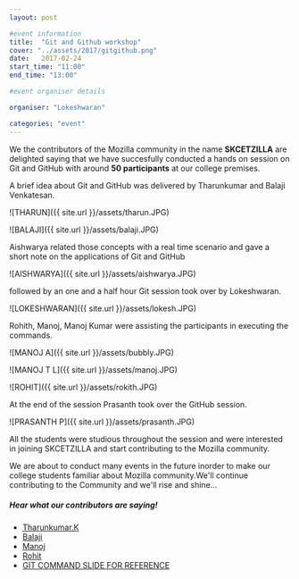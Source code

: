 ```yaml
---
layout: post

#event information
title:  "Git and Github workshop"
cover: "../assets/2017/gitgithub.png"
date:   2017-02-24
start_time: "11:00"
end_time: "13:00"

#event organiser details

organiser: "Lokeshwaran"

categories: "event"
---
```


   <p>We the contributors of the Mozilla community in the name <b>SKCETZILLA</b> are delighted saying that we have succesfully conducted a hands on session on Git and GitHub with around <b>50 participants</b> at our college premises.</p>
   <p>A brief idea about Git and GitHub was delivered by Tharunkumar and Balaji Venkatesan.</p>
   ![THARUN]({{ site.url }}/assets/tharun.JPG)
   <p>    </p>
   ![BALAJI]({{ site.url }}/assets/balaji.JPG)
  <p> Aishwarya related those concepts with a real time scenario and gave a short note on the applications of Git and GitHub</p>
   ![AISHWARYA]({{ site.url }}/assets/aishwarya.JPG)
<p>  followed by an one and a half hour Git session took over by Lokeshwaran.</p>
  ![LOKESHWARAN]({{ site.url }}/assets/lokesh.JPG)
<p>Rohith, Manoj, Manoj Kumar were assisting the participants in executing the commands. </p>
 ![MANOJ A]({{ site.url }}/assets/bubbly.JPG)
  <p>    </p>
 ![MANOJ T L]({{ site.url }}/assets/manoj.JPG)
  <p>    </p>
 ![ROHIT]({{ site.url }}/assets/rokith.JPG)
  <p>    </p>
 <p> At the end of the session Prasanth took over the GitHub session.</p>
 ![PRASANTH P]({{ site.url }}/assets/prasanth.JPG)
   <p>All the students were studious throughout the session and were interested in joining SKCETZILLA and start contributing to the Mozilla community.</p>
   <p>We are about to conduct many events in the future inorder to make our college students familiar about Mozilla community.We'll continue contributing to the Community and we'll rise and shine...</p>

##### Hear what our contributors are saying!

- [Tharunkumar.K](https://medium.com/@tharun1144/an-initial-towards-open-source-by-skcetzilla-8f85e1d104d6#.hjatk0elv)
- [Balaji](https://medium.com/@balajivenkatesan006/skcetzilla-hands-on-session-on-git-and-github-9ad4260f1d4e#.35cooktac)
- [Manoj](https://medium.com/@Mano777777/after-a-long-time-me-and-my-friends-of-skcetzilla-a-club-for-mozilla-contributions-held-an-workshop-cf27a06163c4)
- [Rohit](https://medium.com/@RohitR3108/the-first-event-of-skcetzilla-44f1a65c75de#.ptaf0rysk)
- [GIT COMMAND SLIDE FOR REFERENCE](https://www.slideshare.net/LokeshWaran29/git-72742703)
